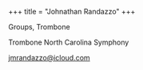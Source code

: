+++
title = "Johnathan Randazzo"
+++

Groups, Trombone

<!--more-->

Trombone
North Carolina Symphony

jmrandazzo@icloud.com
